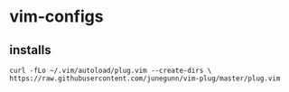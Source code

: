 # vim-configs

## installs
`
  curl -fLo ~/.vim/autoload/plug.vim --create-dirs \
    https://raw.githubusercontent.com/junegunn/vim-plug/master/plug.vim
  `
